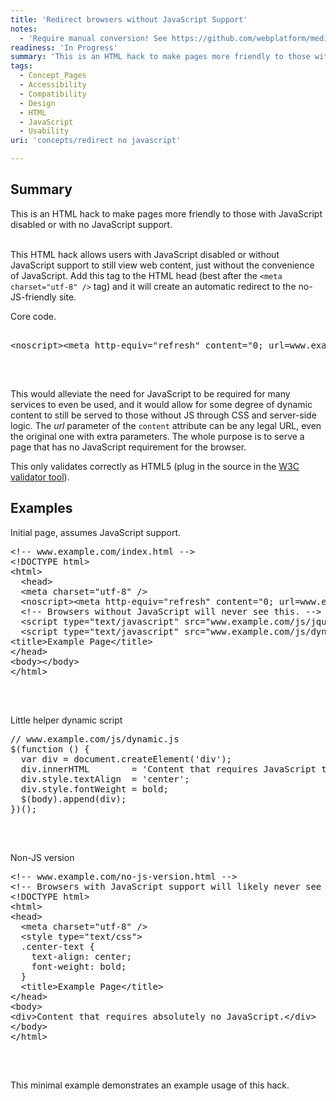 ```yaml
---
title: 'Redirect browsers without JavaScript Support'
notes:
  - 'Require manual conversion! See https://github.com/webplatform/mediawiki-conversion/issues/24'
readiness: 'In Progress'
summary: 'This is an HTML hack to make pages more friendly to those with JavaScript disabled or with no JavaScript support.'
tags:
  - Concept_Pages
  - Accessibility
  - Compatibility
  - Design
  - HTML
  - JavaScript
  - Usability
uri: 'concepts/redirect no javascript'

---
```

<h2>Summary</h2>
<p>
This is an HTML hack to make pages more friendly to those with JavaScript disabled or with no JavaScript support.</p><p><br/>
This HTML hack allows users with JavaScript disabled or without JavaScript support to still view web content, just without the convenience of JavaScript. Add this tag to the HTML head (best after the <code>&lt;meta charset="utf-8" /&gt;</code> tag) and it will create an automatic redirect to the no-JS-friendly site.
</p><p>Core code.
</p>
<div class="example">
<pre class="html">
 
&lt;noscript&gt;&lt;meta http-equiv="refresh" content="0; url=www.example.com/no-js-version" /&gt;&lt;/noscript&gt;

</pre>
<p><br/></p>
</div>
<p>This would alleviate the need for JavaScript to be required for many services to even be used, and it would allow for some degree of dynamic content to still be served to those without JS through CSS and server-side logic. The <i>url</i> parameter of the <code>content</code> attribute can be any legal URL, even the original one with extra parameters. The whole purpose is to serve a page that has no JavaScript requirement for the browser.
</p><p>This only validates correctly as HTML5 (plug in the source in the <a rel="nofollow" class="external text" href="http://validator.w3.org/check">W3C validator tool</a>).
</p>
<h2>Examples</h2>
<p>Initial page, assumes JavaScript support.
</p>
<div class="example">
<pre class="html">
&lt;!-- www.example.com/index.html --&gt;
&lt;!DOCTYPE html&gt;
&lt;html&gt;
  &lt;head&gt;
  &lt;meta charset="utf-8" /&gt;
  &lt;noscript&gt;&lt;meta http-equiv="refresh" content="0; url=www.example.com/no-js-version.html" /&gt;&lt;/noscript&gt;
  &lt;!-- Browsers without JavaScript will never see this. --&gt;
  &lt;script type="text/javascript" src="www.example.com/js/jquery.min.js"&gt;&lt;/script&gt;
  &lt;script type="text/javascript" src="www.example.com/js/dynamic.js"&gt;&lt;/script&gt;
&lt;title&gt;Example Page&lt;/title&gt;
&lt;/head&gt;
&lt;body&gt;&lt;/body&gt;
&lt;/html&gt;

</pre>
<p><br/></p>
</div>
<p>Little helper dynamic script
</p>
<div class="example">
<pre class="js">
// www.example.com/js/dynamic.js
$(function () {
  var div = document.createElement('div');
  div.innerHTML        = 'Content that requires JavaScript to run.';
  div.style.textAlign  = 'center';
  div.style.fontWeight = bold;
  $(body).append(div);
})();

</pre>
<p><br/></p>
</div>
<p>Non-JS version
</p>
<div class="example">
<pre class="html">
&lt;!-- www.example.com/no-js-version.html --&gt;
&lt;!-- Browsers with JavaScript support will likely never see this page. --&gt;
&lt;!DOCTYPE html&gt;
&lt;html&gt;
&lt;head&gt;
  &lt;meta charset="utf-8" /&gt;
  &lt;style type="text/css"&gt;
  .center-text {
    text-align: center;
    font-weight: bold;
  }
  &lt;title&gt;Example Page&lt;/title&gt;
&lt;/head&gt;
&lt;body&gt;
&lt;div&gt;Content that requires absolutely no JavaScript.&lt;/div&gt;
&lt;/body&gt;
&lt;/html&gt;

</pre>
<p><br/></p>
</div>

<p>This minimal example demonstrates an example usage of this hack.
</p>
